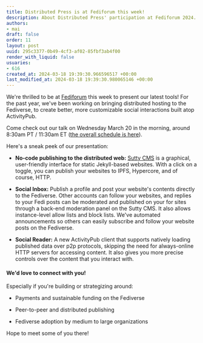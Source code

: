 ```yaml
---
title: Distributed Press is at Fediforum this week!
description: About Distributed Press' participation at Fediforum 2024.
authors:
- mai
draft: false
order: 11
layout: post
uuid: 295c3377-0b49-4cf3-af02-85fbf3ab4f00
render_with_liquid: false
usuaries:
- 616
created_at: 2024-03-18 19:39:30.966596517 +00:00
last_modified_at: 2024-03-18 19:39:30.980065146 +00:00
---
```


<p style="text-align:start">We're thrilled to be at <a href="https://fediforum.org/2024-03/" rel="noopener" target="_blank" referrerpolicy="strict-origin-when-cross-origin">Fediforum</a> this week to present our latest tools! For the past year, we've been working on bringing distributed hosting to the Fediverse, to create better, more customizable social interactions built atop ActivityPub.</p><p style="text-align:start">Come check out our talk on Wednesday March 20 in the morning, around 8:30am PT / 11:30am ET (<a href="" rel="noopener" target="_blank" referrerpolicy="strict-origin-when-cross-origin">the overall schedule is here</a>).</p><p style="text-align:start">Here's a sneak peek of our presentation:</p><ul>
<li><p style="text-align:start"><strong>No-code publishing to the distributed web:</strong> <a href="https://sutty.nl/en/" rel="noopener" target="_blank" referrerpolicy="strict-origin-when-cross-origin">Sutty CMS</a> is a graphical, user-friendly interface for static Jekyll-based websites. With a click on a toggle, you can publish your websites to IPFS, Hypercore, and of course, HTTP. </p></li>
<li><p style="text-align:start"><strong>Social Inbox:</strong> Publish a profile and post your website's contents directly to the Fediverse. Other accounts can follow your websites, and replies to your Fedi posts can be moderated and published on your for sites through a back-end moderation panel on the Sutty CMS. It also allows instance-level allow lists and block lists. We've automated announcements so others can easily subscribe and follow your website posts on the Fediverse.</p></li>
<li><p style="text-align:start"><strong>Social Reader:</strong> A new ActivityPub client that supports natively loading published data over p2p protocols, skipping the need for always-online HTTP servers for accessing content. It also gives you more precise controls over the content that you interact with. </p></li>
</ul><h4 style="text-align:start" id="we'd-love-to-connect-with-you!">We'd love to connect with you! </h4><p style="text-align:start">Especially if you're building or strategizing around:</p><ul>
<li><p style="text-align:start">Payments and sustainable funding on the Fediverse</p></li>
<li><p style="text-align:start">Peer-to-peer and distributed publishing </p></li>
<li><p style="text-align:start">Fediverse adoption by medium to large organizations</p></li>
</ul><p style="text-align:start">Hope to meet some of you there!</p><p style="text-align:start"></p>